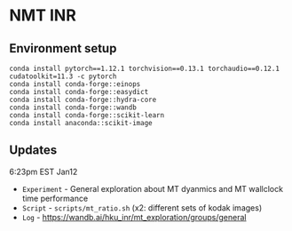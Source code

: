 # NMT INR

## Environment setup
```
conda install pytorch==1.12.1 torchvision==0.13.1 torchaudio==0.12.1 cudatoolkit=11.3 -c pytorch
conda install conda-forge::einops
conda install conda-forge::easydict
conda install conda-forge::hydra-core
conda install conda-forge::wandb
conda install conda-forge::scikit-learn
conda install anaconda::scikit-image
```

## Updates
6:23pm EST Jan12 
- `Experiment` - General exploration about MT dyanmics and MT wallclock time performance
- `Script` - `scripts/mt_ratio.sh` (x2: different sets of kodak images)
- `Log` - https://wandb.ai/hku_inr/mt_exploration/groups/general